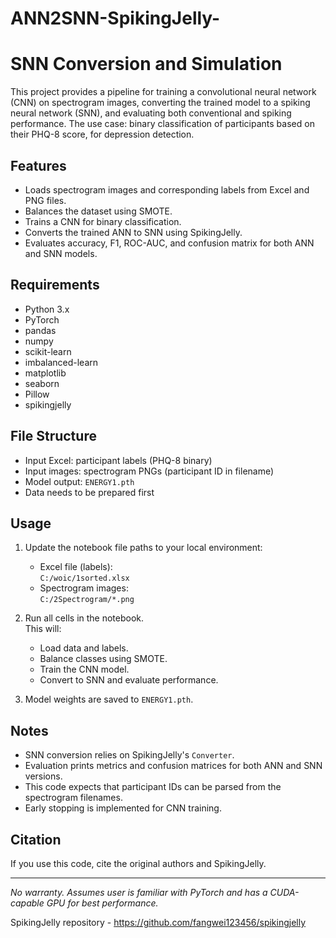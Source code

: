 # ANN2SNN-SpikingJelly-

# SNN Conversion and Simulation

This project provides a pipeline for training a convolutional neural network (CNN) on spectrogram images, converting the trained model to a spiking neural network (SNN), and evaluating both conventional and spiking performance. The use case: binary classification of participants based on their PHQ-8 score, for depression detection.

## Features

- Loads spectrogram images and corresponding labels from Excel and PNG files.
- Balances the dataset using SMOTE.
- Trains a CNN for binary classification.
- Converts the trained ANN to SNN using SpikingJelly.
- Evaluates accuracy, F1, ROC-AUC, and confusion matrix for both ANN and SNN models.

## Requirements

- Python 3.x
- PyTorch
- pandas
- numpy
- scikit-learn
- imbalanced-learn
- matplotlib
- seaborn
- Pillow
- spikingjelly

## File Structure

- Input Excel: participant labels (PHQ-8 binary)  
- Input images: spectrogram PNGs (participant ID in filename)
- Model output: `ENERGY1.pth`
- Data needs to be prepared first

## Usage

1. Update the notebook file paths to your local environment:
   - Excel file (labels):  
     `C:/woic/1sorted.xlsx`
   - Spectrogram images:  
     `C:/2Spectrogram/*.png`

2. Run all cells in the notebook.  
   This will:
   - Load data and labels.
   - Balance classes using SMOTE.
   - Train the CNN model.
   - Convert to SNN and evaluate performance.

3. Model weights are saved to `ENERGY1.pth`.

## Notes

- SNN conversion relies on SpikingJelly's `Converter`.
- Evaluation prints metrics and confusion matrices for both ANN and SNN versions.
- This code expects that participant IDs can be parsed from the spectrogram filenames.
- Early stopping is implemented for CNN training.

## Citation

If you use this code, cite the original authors and SpikingJelly.

---

*No warranty. Assumes user is familiar with PyTorch and has a CUDA-capable GPU for best performance.*

SpikingJelly repository - https://github.com/fangwei123456/spikingjelly
